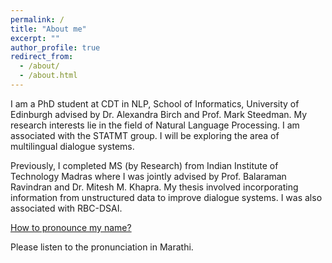 ```yaml
---
permalink: /
title: "About me"
excerpt: ""
author_profile: true
redirect_from: 
  - /about/
  - /about.html
---
```


I am a PhD student at CDT in NLP, School of Informatics, University of Edinburgh advised by Dr. Alexandra Birch and Prof. Mark Steedman. My research interests lie in the field of Natural Language Processing. I am associated with the STATMT group. I will be exploring the area of multilingual dialogue systems.

Previously, I completed MS (by Research) from Indian Institute of Technology Madras 
where I was jointly advised by Prof. Balaraman Ravindran and Dr. Mitesh M. Khapra. My thesis involved incorporating information from unstructured data to improve dialogue systems. I was also associated with RBC-DSAI. 


[How to pronounce my name?](https://translate.google.co.uk/?sl=mr&tl=en&text=%E0%A4%A8%E0%A4%BF%E0%A4%95%E0%A4%BF%E0%A4%A4%E0%A4%BE%20%E0%A4%AE%E0%A5%8B%E0%A4%98%E0%A5%87%20&op=translate)

Please listen to the pronunciation in Marathi.
